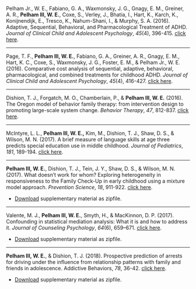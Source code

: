 Pelham Jr., W. E., Fabiano, G. A., Waxmonsky, J. G., Gnagy, E. M., Greiner, A. R., **Pelham III, W. E.**, Coxe, S., Verley, J., Bhatia, I., Hart, K., Karch, K., Konijnendijk, E., Tresco, K., Nahum-Shani, I., & Murphy, S. A. (2016). Adaptive, Sequential, Behavioral, and Pharmacological Treatment of ADHD. *Journal of Clinical Child and Adolescent Psychology*, *45*(4), 396-415.
[click here](pdfs/pelham_et_al-2016-jccap.pdf).

----

Page, T. F., **Pelham III, W. E.**, Fabiano, G. A., Greiner, A. R., Gnagy, E. M., Hart, K. C., Coxe, S., Waxmonsky, J. G., Foster, E. M., & Pelham Jr., W. E. (2016). Comparative cost analysis of sequential, adaptive, behavioral, pharmacological, and combined treatments for childhood ADHD. *Journal of Clinical Child and Adolescent Psychology*, *45*(4), 416-427.
[click here](pdfs/page_et_al-2016-jccap.pdf).

----

Dishion, T. J., Forgatch, M. O., Chamberlain, P., & **Pelham III, W. E.** (2016). The Oregon model of behavior family therapy: from intervention design to promoting large-scale system change. *Behavior Therapy*, *47*, 812-837.
[click here](pdfs/dishion_et_al-2016-bt.pdf).

----

McIntyre, L. L., **Pelham III, W. E.,** Kim, M., Dishion, T. J., Shaw, D. S., & Wilson, M. N. (2017). A brief measure of language skills at age three predicts special education use in middle childhood. *Journal of Pediatrics*, *181*, 189-194.
[click here](pdfs/mcintyre_et_al-2017-jped.pdf).

----

**Pelham III, W. E.**, Dishion, T. J., Tein, J. Y., Shaw, D. S., & Wilson, M. N. (2017). What doesn’t work for whom? Exploring heterogeneity in responsiveness to the Family Check-Up in early childhood using a mixture model approach. *Prevention Science*, *18*, 911-922.
[click here](pdfs/pelham_et_al-2017-prevsci.pdf).

- [Download](si/pelham_et_al-2017-prevsci-si.zip) supplementary material as zipfile.

----

Valente, M. J., **Pelham III, W. E.**, Smyth, H., & MacKinnon, D. P. (2017). Confounding in statistical mediation analysis: What it is and how to address it. *Journal of Counseling Psychology*, *64*(6), 659–671. [click here](pdfs/valente_et_al-2017-jcp.pdf).

- [Download](si/valente_et_al-2017-jcp-si.zip) supplementary material as zipfile.

----

**Pelham III, W. E.**, & Dishion, T. J. (2018). Prospective prediction of arrests for driving under the influence from relationship patterns with family and friends in adolescence. Addictive Behaviors, *78*, 36-42.
[click here](pdfs/pelham_dishion-2018-addbeh.pdf).

- [Download](si/pelham_dishion-2018-addbeh-si.zip) supplementary material as zipfile.